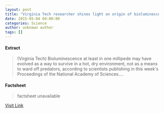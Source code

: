 ```yaml
---
layout: post
title: "Virginia Tech researcher shines light on origin of bioluminescence"
date: 2015-05-04 04:00:00
categories: Science
author: unknown author
tags: []
---
```



#### Extract
>(Virginia Tech) Bioluminescence at least in one millipede may have evolved as a way to survive in a hot, dry environment, not as a means to ward off predators, according to scientists publishing in this week's Proceedings of the National Academy of Sciences....

#### Factsheet
>factsheet unavailable

[Visit Link](http://www.eurekalert.org/pub_releases/2015-05/vt-vtr050115.php)


